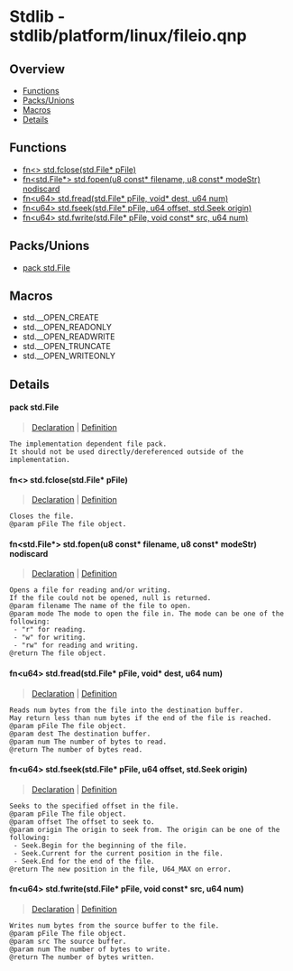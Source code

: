 
# Stdlib - stdlib/platform/linux/fileio.qnp

## Overview
 - [Functions](#functions)
 - [Packs/Unions](#packs-unions)
 - [Macros](#macros)
 - [Details](#details)


## Functions
 - [fn\<\> std.fclose(std.File* pFile)](#ref_5d668723bcfba6ce11011f7b6ae97bf6)
 - [fn\<std.File*\> std.fopen(u8 const* filename, u8 const* modeStr) nodiscard](#ref_f9331ab8684ba190709da22b2d519fa0)
 - [fn\<u64\> std.fread(std.File* pFile, void* dest, u64 num)](#ref_2fef09ea4725ef1fccbc8a59e2265bd5)
 - [fn\<u64\> std.fseek(std.File* pFile, u64 offset, std.Seek origin)](#ref_e88978765371b1f5ab1497fa5b56b8b5)
 - [fn\<u64\> std.fwrite(std.File* pFile, void const* src, u64 num)](#ref_a90a02b94bce7e88b866031f0500b730)

## Packs/Unions
 - [pack std.File](#ref_b25eae4d8f926169fb555cf1169a353f)

## Macros
 - std.__OPEN_CREATE
 - std.__OPEN_READONLY
 - std.__OPEN_READWRITE
 - std.__OPEN_TRUNCATE
 - std.__OPEN_WRITEONLY

## Details
#### <a id="ref_b25eae4d8f926169fb555cf1169a353f"/>pack std.File
> [Declaration](/stdlib/fileio.qnp?plain=1#L9) | [Definition](/stdlib/platform/linux/fileio.qnp?plain=1#L21)
```qinp
The implementation dependent file pack.
It should not be used directly/dereferenced outside of the implementation.
```
#### <a id="ref_5d668723bcfba6ce11011f7b6ae97bf6"/>fn\<\> std.fclose(std.File* pFile)
> [Declaration](/stdlib/fileio.qnp?plain=1#L57) | [Definition](/stdlib/platform/linux/fileio.qnp?plain=1#L81)
```qinp
Closes the file.
@param pFile The file object.
```
#### <a id="ref_f9331ab8684ba190709da22b2d519fa0"/>fn\<std.File*\> std.fopen(u8 const* filename, u8 const* modeStr) nodiscard
> [Declaration](/stdlib/fileio.qnp?plain=1#L23) | [Definition](/stdlib/platform/linux/fileio.qnp?plain=1#L24)
```qinp
Opens a file for reading and/or writing.
If the file could not be opened, null is returned.
@param filename The name of the file to open.
@param mode The mode to open the file in. The mode can be one of the following:
 - "r" for reading.
 - "w" for writing.
 - "rw" for reading and writing.
@return The file object.
```
#### <a id="ref_2fef09ea4725ef1fccbc8a59e2265bd5"/>fn\<u64\> std.fread(std.File* pFile, void* dest, u64 num)
> [Declaration](/stdlib/fileio.qnp?plain=1#L31) | [Definition](/stdlib/platform/linux/fileio.qnp?plain=1#L51)
```qinp
Reads num bytes from the file into the destination buffer.
May return less than num bytes if the end of the file is reached.
@param pFile The file object.
@param dest The destination buffer.
@param num The number of bytes to read.
@return The number of bytes read.
```
#### <a id="ref_e88978765371b1f5ab1497fa5b56b8b5"/>fn\<u64\> std.fseek(std.File* pFile, u64 offset, std.Seek origin)
> [Declaration](/stdlib/fileio.qnp?plain=1#L48) | [Definition](/stdlib/platform/linux/fileio.qnp?plain=1#L65)
```qinp
Seeks to the specified offset in the file.
@param pFile The file object.
@param offset The offset to seek to.
@param origin The origin to seek from. The origin can be one of the following:
 - Seek.Begin for the beginning of the file.
 - Seek.Current for the current position in the file.
 - Seek.End for the end of the file.
@return The new position in the file, U64_MAX on error.
```
#### <a id="ref_a90a02b94bce7e88b866031f0500b730"/>fn\<u64\> std.fwrite(std.File* pFile, void const* src, u64 num)
> [Declaration](/stdlib/fileio.qnp?plain=1#L38) | [Definition](/stdlib/platform/linux/fileio.qnp?plain=1#L58)
```qinp
Writes num bytes from the source buffer to the file.
@param pFile The file object.
@param src The source buffer.
@param num The number of bytes to write.
@return The number of bytes written.
```

